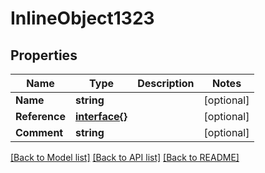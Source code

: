 # InlineObject1323

## Properties

Name | Type | Description | Notes
------------ | ------------- | ------------- | -------------
**Name** | **string** |  | [optional] 
**Reference** | [**interface{}**](.md) |  | [optional] 
**Comment** | **string** |  | [optional] 

[[Back to Model list]](../README.md#documentation-for-models) [[Back to API list]](../README.md#documentation-for-api-endpoints) [[Back to README]](../README.md)


